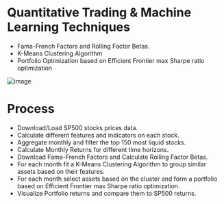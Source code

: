 # Quantitative Trading & Machine Learning Techniques
* Fama-French Factors and Rolling Factor Betas.
* K-Means Clustering Algorithm
* Portfolio Optimization based on Efficient Frontier max Sharpe ratio optimization

![image](https://github.com/Inquisitive-Learner/Unsupervised-Machine-Learning-Quantitative-Trading-Strategy/assets/80440978/77c2489a-5b4e-4eeb-84f2-5a2336495bcc)

# Process
* Download/Load SP500 stocks prices data.
* Calculate different features and indicators on each stock.
* Aggregate monthly and filter the top 150 most liquid stocks.
* Calculate Monthly Returns for different time horizons.
* Download Fama-French Factors and Calculate Rolling Factor Betas.
* For each month fit a K-Means Clustering Algorithm to group similar assets based on their features.
* For each month select assets based on the cluster and form a portfolio based on Efficient Frontier max Sharpe ratio optimization.
* Visualize Portfolio returns and compare them to SP500 returns.
